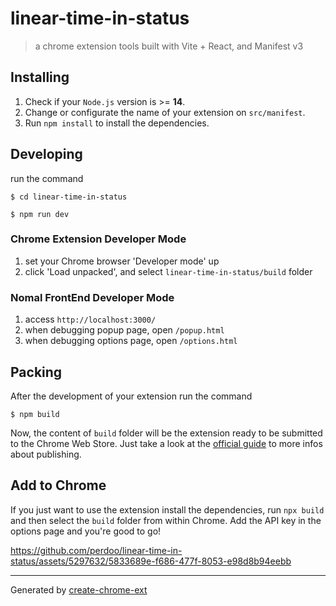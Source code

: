 # linear-time-in-status

> a chrome extension tools built with Vite + React, and Manifest v3

## Installing

1. Check if your `Node.js` version is >= **14**.
2. Change or configurate the name of your extension on `src/manifest`.
3. Run `npm install` to install the dependencies.

## Developing

run the command

```shell
$ cd linear-time-in-status

$ npm run dev
```

### Chrome Extension Developer Mode

1. set your Chrome browser 'Developer mode' up
2. click 'Load unpacked', and select `linear-time-in-status/build` folder

### Nomal FrontEnd Developer Mode

1. access `http://localhost:3000/`
2. when debugging popup page, open `/popup.html`
3. when debugging options page, open `/options.html`

## Packing

After the development of your extension run the command

```shell
$ npm build
```

Now, the content of `build` folder will be the extension ready to be submitted to the Chrome Web Store. Just take a look at the [official guide](https://developer.chrome.com/webstore/publish) to more infos about publishing.

## Add to Chrome

If you just want to use the extension install the dependencies, run `npx build` and then select the `build` folder from within Chrome. Add the API key in the options page and you're good to go!

https://github.com/perdoo/linear-time-in-status/assets/5297632/5833689e-f686-477f-8053-e98d8b94eebb



---

Generated by [create-chrome-ext](https://github.com/guocaoyi/create-chrome-ext)
